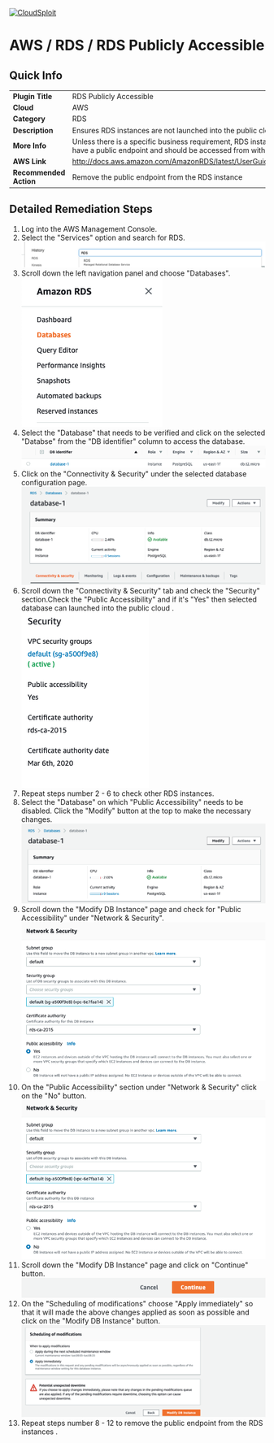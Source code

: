 [![CloudSploit](https://cloudsploit.com/img/logo-new-big-text-100.png "CloudSploit")](https://cloudsploit.com)

# AWS / RDS / RDS Publicly Accessible

## Quick Info

| | |
|-|-|
| **Plugin Title** | RDS Publicly Accessible |
| **Cloud** | AWS |
| **Category** | RDS |
| **Description** | Ensures RDS instances are not launched into the public cloud |
| **More Info** | Unless there is a specific business requirement, RDS instances should not have a public endpoint and should be accessed from within a VPC only. |
| **AWS Link** | http://docs.aws.amazon.com/AmazonRDS/latest/UserGuide/USER_VPC.html |
| **Recommended Action** | Remove the public endpoint from the RDS instance |

## Detailed Remediation Steps
1. Log into the AWS Management Console.
2. Select the "Services" option and search for RDS. </br> <img src="/resources/aws/rds/rds-publicly-accessible/step2.png"/>
3. Scroll down the left navigation panel and choose "Databases". </br> <img src="/resources/aws/rds/rds-publicly-accessible/step3.png"/>
4. Select the "Database" that needs to be verified and click on the  selected "Databse" from the "DB identifier" column to access the database.</br><img src="/resources/aws/rds/rds-publicly-accessible/step4.png"/>
5. Click on the "Connectivity & Security" under the selected database configuration page.</br><img src="/resources/aws/rds/rds-publicly-accessible/step5.png"/>
6. Scroll down the "Connectivity & Security" tab and check the "Security" section.Check the "Public Accessibility" and if it's "Yes" then selected database can launched into the public cloud .</br><img src="/resources/aws/rds/rds-publicly-accessible/step6.png"/>
7. Repeat steps number 2 - 6 to check other RDS instances. </br>
8. Select the "Database" on which "Public Accessibility" needs to be disabled. Click the "Modify" button at the top to make the necessary changes.</br><img src="/resources/aws/rds/rds-publicly-accessible/step8.png"/>
9. Scroll down the "Modify DB Instance" page and check for "Public Accessibility" under "Network & Security".</br><img src="/resources/aws/rds/rds-publicly-accessible/step9.png"/>
10. On the "Public Accessibility" section under "Network & Security" click on the "No" button.</br><img src="/resources/aws/rds/rds-publicly-accessible/step10.png"/>
11. Scroll down the "Modify DB Instance" page and click on "Continue" button. </br><img src="/resources/aws/rds/rds-publicly-accessible/step11.png"/>
12. On the "Scheduling of modifications" choose "Apply immediately" so that it will made the above changes applied as soon as possible and click on the "Modify DB Instance" button. </br><img src="/resources/aws/rds/rds-publicly-accessible/step12.png"/>
13. Repeat steps number 8 - 12 to remove the public endpoint from the RDS instances .</br>
